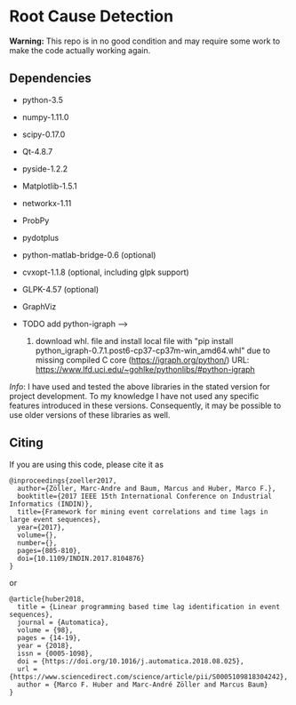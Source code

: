 Root Cause Detection
==============


__Warning:__ This repo is in no good condition and may require some work to make the code actually working again.

Dependencies
--------------
- python-3.5
- numpy-1.11.0
- scipy-0.17.0
- Qt-4.8.7
- pyside-1.2.2
- Matplotlib-1.5.1
- networkx-1.11
- ProbPy
- pydotplus
- python-matlab-bridge-0.6 (optional)
- cvxopt-1.1.8 (optional, including glpk support)
- GLPK-4.57 (optional)
- GraphViz

- TODO add python-igraph --> 
	1. download whl. file and install local file with "pip install python_igraph-0.7.1.post6-cp37-cp37m-win_amd64.whl" due to missing compiled C core (https://igraph.org/python/)
	URL: https://www.lfd.uci.edu/~gohlke/pythonlibs/#python-igraph


_Info_: I have used and tested the above libraries in the stated version for project development.
 To my knowledge I have not used any specific features introduced in these versions. Consequently, it may be possible to use older versions of these libraries as well.

Citing
-------
If you are using this code, please cite it as

```
@inproceedings{zoeller2017,
  author={Zöller, Marc-Andre and Baum, Marcus and Huber, Marco F.},
  booktitle={2017 IEEE 15th International Conference on Industrial Informatics (INDIN)}, 
  title={Framework for mining event correlations and time lags in large event sequences}, 
  year={2017},
  volume={},
  number={},
  pages={805-810},
  doi={10.1109/INDIN.2017.8104876}
}
```

or

```
@article{huber2018,
  title = {Linear programming based time lag identification in event sequences},
  journal = {Automatica},
  volume = {98},
  pages = {14-19},
  year = {2018},
  issn = {0005-1098},
  doi = {https://doi.org/10.1016/j.automatica.2018.08.025},
  url = {https://www.sciencedirect.com/science/article/pii/S0005109818304242},
  author = {Marco F. Huber and Marc-André Zöller and Marcus Baum}
}
```
